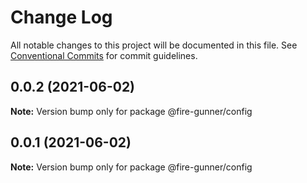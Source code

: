# Change Log

All notable changes to this project will be documented in this file.
See [Conventional Commits](https://conventionalcommits.org) for commit guidelines.

## 0.0.2 (2021-06-02)

**Note:** Version bump only for package @fire-gunner/config





## 0.0.1 (2021-06-02)

**Note:** Version bump only for package @fire-gunner/config
